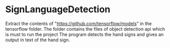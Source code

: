 # SignLanguageDetection
Extract the contents of "https://github.com/tensorflow/models" in the tensorflow folder. The folder contains the files of object detection api which is must to run the project
The program detects the hand signs and gives an output in text of the hand sign.
